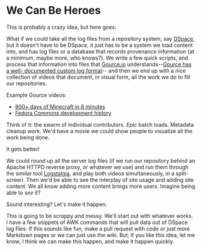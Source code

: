 # We Can Be Heroes

This is probably a crazy idea, but here goes:

What if we could take all the log files from a repository system, say [DSpace](https://dspace.org/),
but it doesn't have to be DSpace, it just has to be a system we load content
into, and has log files or a database that records provenance information (at
a minimum, maybe more, who knows?). We write a few quick scripts, and process
that information into files that [Gource.io](http://gource.io/) understands--[Gource has a well-
documented custom log format](https://github.com/acaudwell/Gource/wiki/Custom-Log-Format)--
and then we end up with a nice collection of videos that document, in visual form,
all the work we do to fill our repositories.

Example Gource videos:

 * [800+ days of Minecraft in 8 minutes](https://www.youtube.com/watch?v=zRjTyRly5WA)
 * [Fedora Commons development history](https://wiki.duraspace.org/download/attachments/11504727/2010-11-17-fcrepo-gource.mp4)

Think of it: the swarm of individual contributors. *Epic* batch loads. Metadata
cleanup work. We'd have a movie we could show people to visualize all the work
being done.

It gets better!

We could round up all the server log files (if we run our repository behind an
Apache HTTPD reverse proxy, or whatever we use) and run them through the similar
tool [Logstalgia](http://logstalgia.io/), and play both videos simultaneously, in a split-screen.
Then we'd be able to see the interplay of site usage and adding site content. We
all *know* adding more content brings more users. Imagine being able to *see* it?

Sound interesting? Let's make it happen.

This is going to be scrappy and messy. We'll start out with whatever works.
I have a few snippets of AWK commands that will pull data out of DSpace log files.
If this sounds like fun, make a pull request with code or just more Markdown pages
or we can just use the wiki. But, if you like this idea, let me know, I think
we can make this happen, and make it happen quickly.

